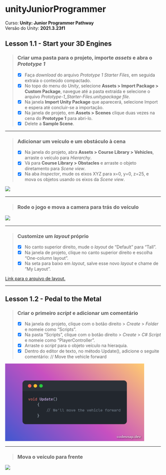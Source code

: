 <!--- Imagens -->
[imagem-addAndMove]:/media/addAndMove.gif
[imagem-cameraAndPlay]:/media/cameraAndPlay.gif
[imagem-moveVehicle]:/media/moveVehicle.gif

# unityJuniorProgrammer

Curso: **Unity: Junior Programmer Pathway**<br/>
Versão do Unity: **2021.3.23f1**<br/>

## Lesson 1.1 - Start your 3D Engines

> ### Criar uma pasta para o projeto, importe *assets* e abra o *Prototype 1*
> - [x] Faça *download* do arquivo *Prototype 1 Starter Files*, em seguida extraia o conteúdo compactado.
> - [x] No topo do menu do *Unity*, selecione **Assets > Import Package > Custom Package**, navegue até a pasta extraída e selecione o arquivo *Prototype-1_Starter-Files.unitypackage file*.
> - [x] Na janela **Import Unity Package** que aparecerá, selecione Import e espera até concluir-se a importação.
> - [x] Na janela de projeto, em **Assets > Scenes** clique duas vezes na cena do **Prototype 1** para abri-lo.
> - [x] Delete a **Sample Scene**.

---

> ### Adicionar um veículo e um obstáculo à cena
> - [x] Na janela do projeto, abra **Assets > Course Library > Vehicles**, arraste o veículo para *Hierarchy*.
> - [x] Vá para **Course Library > Obstacles** e arraste o objeto diretamento para *Scene view*.
> - [x] Na aba *Inspector*, mude os eixos XYZ para x=0, y=0, z=25, e mova os objetos usando os eixos da *Scene view*.

![][imagem-addAndMove]

---

> ### Rode o jogo e mova a camera para trás do veículo

![][imagem-cameraAndPlay]

---

> ### Customize um *layout* próprio
> - [x] No canto superior direito, mude o *layout* de “Default” para “Tall”.
> - [x] Na janela de projeto, clique no canto superior direito e escolha “One-column layout”.
> - [x] Na seta para baixo em *layout*, salve esse novo *layout* e chame de “My Layout”.

[Link para o arquivo de layout.](/src/layout.wlt)

---

## Lesson 1.2 - Pedal to the Metal

> ### Criar o primeiro *script* e adicionar um comentário
> - [x] Na janela do projeto, clique com o botão direito > *Create* > *Folder* e nomeie como “Scripts”.
> - [x] Na pasta “Scripts”, clique com o botão direito > *Create* > *C# Script* e nomeie como “PlayerController”.
> - [x] Arraste o *script* para o objeto veículo na hieraquia.
> - [x] Dentro do editor de texto, no método Update(), adicione o seguite comentário:  // Move the vehicle forward

<img src="/media/commentCode.png" width="450" height="250"/>

---

> ### Mova o veículo para frente

![][imagem-moveVehicle]
